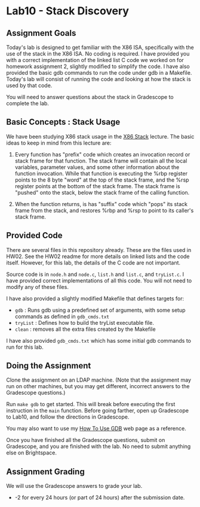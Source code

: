 # Lab10 - Stack Discovery

## Assignment Goals

Today's lab is designed to get familiar with the X86 ISA, specifically with the use of the stack in the X86 ISA. No coding is required. I have provided you with a correct implementation of the linked list C code we worked on for homework assignment 2, slightly modified to simplify the code. I have also provided the basic gdb commands to run the code under gdb in a Makefile. Today's lab will consist of running the code and looking at how the stack is used by that code.

You will need to answer questions about the stack in Gradescope to complete the lab.

## Basic Concepts : Stack Usage

We have been studying X86 stack usage in the [X86 Stack](https://www.cs.binghamton.edu/~tbartens/CS220_Spring_2024/Lectures/L13_x86_Stack.pdf) lecture. The basic ideas to keep in mind from this lecture are:

1. Every function has "prefix" code which creates an invocation record or stack frame for that function. The stack frame will contain all the local variables, parameter values, and some other information about the function invocation. While that function is executing the %rbp register points to the 8 byte "word" at the top of the stack frame, and the %rsp register points at the bottom of the stack frame. The stack frame is "pushed" onto the stack, below the stack frame of the calling function.

2. When the function returns, is has "suffix" code which "pops" its stack frame from the stack, and restores %rbp and %rsp to point to its caller's stack frame.

## Provided Code

There are several files in this repository already. These are the files used in HW02. See the HW02 readme for more details on linked lists and the code itself. However, for this lab, the details of the C code are not important.

Source code is in `node.h` and `node.c`, `list.h` and `list.c`, and `tryList.c`. I have provided correct implementations of all this code. You will not need to modify any of these files.

I have also provided a slightly modified Makefile that defines targets for:

- `gdb` : Runs gdb using a predefined set of arguments, with some setup commands as defined in `gdb_cmds.txt`
- `tryList` : Defines how to build the tryList executable file.
- `clean` : removes all the extra files created by the Makefile

I have also provided `gdb_cmds.txt` which has some initial gdb commands to run for this lab.

## Doing the Assignment

Clone the assignment on an LDAP machine. (Note that the assignment may run on other machines, but you may get different, incorrect answers to the Gradescope questions.)

Run `make gdb` to get started. This will break before executing the first instruction in the `main` function. Before going farther, open up Gradescope to Lab10, and follow the directions in Gradescope.

You may also want to use my [How To Use GDB](https://www.cs.binghamton.edu/~tbartens/HowTo/Using_gdb) web page as a reference.

Once you have finished all the Gradescope questions, submit on Gradescope, and you are finished with the lab. No need to submit anything else on Brightspace.

## Assignment Grading

We will use the Gradescope answers to grade your lab.

- -2 for every 24 hours (or part of 24 hours) after the submission date.
